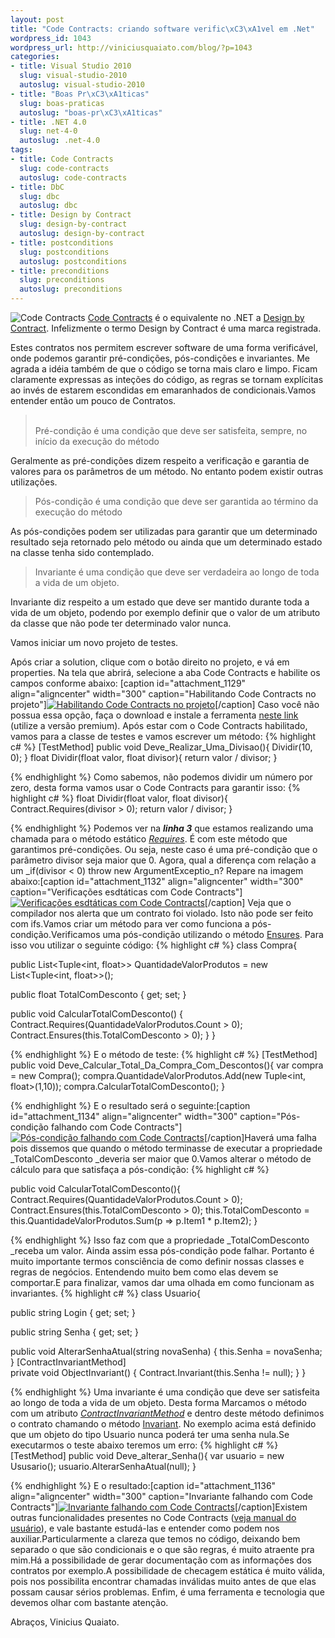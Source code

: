 ```yaml
--- 
layout: post
title: "Code Contracts: criando software verific\xC3\xA1vel em .Net"
wordpress_id: 1043
wordpress_url: http://viniciusquaiato.com/blog/?p=1043
categories: 
- title: Visual Studio 2010
  slug: visual-studio-2010
  autoslug: visual-studio-2010
- title: "Boas Pr\xC3\xA1ticas"
  slug: boas-praticas
  autoslug: "boas-pr\xC3\xA1ticas"
- title: .NET 4.0
  slug: net-4-0
  autoslug: .net-4.0
tags: 
- title: Code Contracts
  slug: code-contracts
  autoslug: code-contracts
- title: DbC
  slug: dbc
  autoslug: dbc
- title: Design by Contract
  slug: design-by-contract
  autoslug: design-by-contract
- title: postconditions
  slug: postconditions
  autoslug: postconditions
- title: preconditions
  slug: preconditions
  autoslug: preconditions
---
```

![Code Contracts](http://viniciusquaiato.com/blog/wp-content/uploads/2010/06/dd491992.codecontracts_projecten-us-150x150.png "Code Contracts")
[Code Contracts](http://msdn.microsoft.com/en-us/devlabs/dd491992.aspx) é o equivalente no .NET a [Design by Contract](http://en.wikipedia.org/wiki/Design_by_contract). Infelizmente o termo Design by Contract é uma marca registrada.

Estes contratos nos permitem escrever software de uma forma verificável, onde podemos garantir pré-condições, pós-condições e invariantes.
Me agrada a idéia também de que o código se torna mais claro e limpo. Ficam claramente expressas as inteções do código, as regras se tornam explícitas ao invés de estarem escondidas em emaranhados de condicionais.Vamos entender então um pouco de Contratos.<br /><blockquote>  
Pré-condição é uma condição que deve ser satisfeita, sempre, no início da execução do método
</blockquote>
Geralmente as pré-condições dizem respeito a verificação e garantia de valores para os parâmetros de um método. No entanto podem existir outras utilizações.
<blockquote>  
Pós-condição é uma condição que deve ser garantida ao término da execução do método
</blockquote>
As pós-condições podem ser utilizadas para garantir que um determinado resultado seja retornado pelo método ou ainda que um determinado estado na classe tenha sido contemplado.
<blockquote>  
Invariante é uma condição que deve ser verdadeira ao longo de toda a vida de um objeto.
</blockquote>
Invariante diz respeito a um estado que deve ser mantido durante toda a vida de um objeto, podendo por exemplo definir que o valor de um atributo da classe que não pode ter determinado valor nunca.

Vamos iniciar um novo projeto de testes. 

Após criar a solution, clique com o botão direito no projeto, e vá em properties. Na tela que abrirá, selecione a aba Code Contracts e habilite os campos conforme abaixo:
[caption id="attachment_1129" align="aligncenter" width="300" caption="Habilitando Code Contracts no projeto"][![Habilitando Code Contracts no projeto](http://viniciusquaiato.com/blog/wp-content/uploads/2010/06/Habilitando-300x237.jpg "Habilitando Code Contracts no projeto")](http://viniciusquaiato.com/blog/wp-content/uploads/2010/06/Habilitando.jpg)[/caption]
Caso você não possua essa opção, faça o download e instale a ferramenta [neste link](http://msdn.microsoft.com/en-us/devlabs/dd491992.aspx) (utilize a versão premium).
Após estar com o Code Contracts habilitado, vamos para a classe de testes e vamos escrever um método:
{% highlight c# %}
[TestMethod]
public void Deve_Realizar_Uma_Divisao(){    Dividir(10, 0);
    }
float Dividir(float valor, float divisor){    return valor / divisor;
    }

{% endhighlight %}
Como sabemos, não podemos dividir um número por zero, desta forma vamos usar o Code Contracts para garantir isso:
{% highlight c# %}
float Dividir(float valor, float divisor){    Contract.Requires(divisor > 0);
    return valor / divisor;
    }

{% endhighlight %}
Podemos ver na **_linha 3_** que estamos realizando uma chamada para o método estático _[Requires](http://msdn.microsoft.com/en-us/library/system.diagnostics.contracts.contract.requires.aspx)_. É com este método que garantimos pré-condições. Ou seja, neste caso é uma pré-condição que o parâmetro divisor seja maior que 0. Agora, qual a diferença com relação a um _if(divisor < 0) throw new ArgumentExceptio_n? Repare na imagem abaixo:[caption id="attachment_1132" align="aligncenter" width="300" caption="Verificações esdtáticas com Code Contracts"][![Verificações esdtáticas com Code Contracts](http://viniciusquaiato.com/blog/wp-content/uploads/2010/06/Code-Contracts-cheking-300x94.jpg "Verificações esdtáticas com Code Contracts")](http://viniciusquaiato.com/blog/wp-content/uploads/2010/06/Code-Contracts-cheking.jpg)[/caption] Veja que o compilador nos alerta que um contrato foi violado. Isto não pode ser feito com ifs.Vamos criar um método para ver como funciona a pós-condição.Verificamos uma pós-condição utilizando o método [Ensures](http://msdn.microsoft.com/en-us/library/system.diagnostics.contracts.contract.ensures.aspx). Para isso vou utilizar o seguinte código:
{% highlight c# %}
class Compra{    

public List<Tuple<int, float>> QuantidadeValorProdutos = new List<Tuple<int, float>>();
    
public float TotalComDesconto { get;
    set;
    }
    
public void CalcularTotalComDesconto()    {        Contract.Requires(QuantidadeValorProdutos.Count > 0);
    Contract.Ensures(this.TotalComDesconto > 0);
    }
}

{% endhighlight %}
E o método de teste:
{% highlight c# %}
[TestMethod]
public void Deve_Calcular_Total_Da_Compra_Com_Descontos(){
var compra = new Compra();
    compra.QuantidadeValorProdutos.Add(new Tuple<int, float>(1,10));
    compra.CalcularTotalComDesconto();
    }

{% endhighlight %}
E o resultado será o seguinte:[caption id="attachment_1134" align="aligncenter" width="300" caption="Pós-condição falhando com Code Contracts"][![Pós-condição falhando com Code Contracts](http://viniciusquaiato.com/blog/wp-content/uploads/2010/06/poscondition-failed-300x139.jpg "Pós-condição falhando com Code Contracts")](http://viniciusquaiato.com/blog/wp-content/uploads/2010/06/poscondition-failed.jpg)[/caption]Haverá uma falha pois dissemos que quando o método terminasse de executar a propriedade _TotalComDesconto _deveria ser maior que 0.Vamos alterar o método de cálculo para que satisfaça a pós-condição:
{% highlight c# %}

public void CalcularTotalComDesconto(){    Contract.Requires(QuantidadeValorProdutos.Count > 0);
    Contract.Ensures(this.TotalComDesconto > 0);
    this.TotalComDesconto = this.QuantidadeValorProdutos.Sum(p => p.Item1 * p.Item2);
    }

{% endhighlight %}
Isso faz com que a propriedade _TotalComDesconto _receba um valor. Ainda assim essa pós-condição pode falhar. Portanto é muito importante termos consciência de como definir nossas classes e regras de negócios. Entendendo muito bem como elas devem se comportar.E para finalizar, vamos dar uma olhada em como funcionam as invariantes.
{% highlight c# %}
class Usuario{    

public string Login { get;
    set;
    }
    
public string Senha { get;
    set;
    }
    
public void AlterarSenhaAtual(string novaSenha)    {        this.Senha = novaSenha;
    }
    [ContractInvariantMethod]    
private void ObjectInvariant()    {        Contract.Invariant(this.Senha != null);
    }
}

{% endhighlight %}
Uma invariante é uma condição que deve ser satisfeita ao longo de toda a vida de um objeto. Desta forma Marcamos o método com um atributo _[ContractInvariantMethod](http://msdn.microsoft.com/en-us/library/system.diagnostics.contracts.contractinvariantmethodattribute.aspx)_ e dentro deste método definimos o contrato chamando o método [Invariant](http://msdn.microsoft.com/en-us/library/system.diagnostics.contracts.contract.invariant.aspx). No exemplo acima está definido que um objeto do tipo Usuario nunca poderá ter uma senha nula.Se executarmos o teste abaixo teremos um erro:
{% highlight c# %}
[TestMethod]
public void Deve_alterar_Senha(){
var usuario = new Ususario();
    usuario.AlterarSenhaAtual(null);
    }

{% endhighlight %}
E o resultado:[caption id="attachment_1136" align="aligncenter" width="300" caption="Invariante falhando com Code Contracts"][![Invariante falhando com Code Contracts](http://viniciusquaiato.com/blog/wp-content/uploads/2010/06/invariant-300x139.jpg "Invariante falhando com Code Contracts")](http://viniciusquaiato.com/blog/wp-content/uploads/2010/06/invariant.jpg)[/caption]Existem outras funcionalidades presentes no Code Contracts ([veja manual do usuário](http://research.microsoft.com/en-us/projects/contracts/userdoc.pdf)), e vale bastante estudá-las e entender como podem nos auxiliar.Particularmente a clareza que temos no código, deixando bem separado o que são condicionais e o que são regras, é muito atraente pra mim.Há a possibilidade de gerar documentação com as informações dos contratos por exemplo.A possibilidade de checagem estática é muito válida, pois nos possibilita encontrar chamadas inválidas muito antes de que elas possam causar sérios problemas. Enfim, é uma ferramenta e tecnologia que devemos olhar com bastante atenção.

Abraços,
Vinicius Quaiato.
